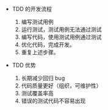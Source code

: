 - TDD 的开发流程
  1. 编写测试用例
  2. 运行测试，测试用例无法通过测试
  3. 编写代码，使用测试用例通过测试
  4. 优化代码，完成开发。
  5. 重复上述步骤。

- TDD 优势
  1. 长期减少回归 bug
  2. 代码质量更好（组织，可维护性）
  3. 测试覆盖率高
  4. 错误的测试代码不容易出现